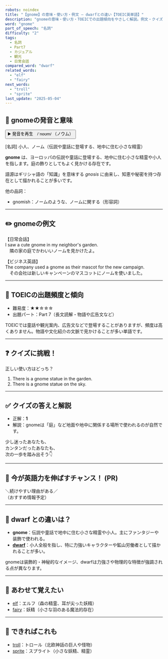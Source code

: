 ```yaml
---
robots: noindex
title: "【gnome】の意味・使い方・例文 ― dwarfとの違い【TOEIC英単語】"
description: "gnomeの意味・使い方・TOEICでの出題傾向をやさしく解説。例文・クイズ付きでdwarfとの違いもわかりやすく学べます。"
word: "gnome"
part_of_speech: "名詞"
difficulty: "2"
tags:
  - 名詞
  - Part7
  - カジュアル
  - 観光
  - 日常会話
compared_word: "dwarf"
related_words:
  - "elf"
  - "fairy"
next_words:
  - "troll"
  - "sprite"
last_update: "2025-05-04"
---
```


## 🔰 gnomeの発音と意味

<button class="play-audio" onclick="playTTS('gnome')">
  <span class="play-audio-main">
    ▶️ 発音を再生　/ˈnoʊm/
  </span>
  <span class="play-audio-sub">
    （ノウム）
  </span>
</button>

[名詞] 小人、ノーム（伝説や童話に登場する、地中に住む小さな精霊）

**gnome** は、ヨーロッパの伝説や童話に登場する、地中に住む小さな精霊や小人を指します。庭の飾りとしてもよく見かける存在です。

語源はギリシャ語の「知識」を意味する *gnosis* に由来し、知恵や秘密を持つ存在として描かれることが多いです。

他の品詞：  
- gnomish：ノームのような、ノームに関する（形容詞）

---

## ✏️ gnomeの例文

【日常会話】  
I saw a cute gnome in my neighbor's garden.  
　隣の家の庭でかわいいノームを見かけたよ。

【ビジネス英語】  
The company used a gnome as their mascot for the new campaign.  
　その会社は新しいキャンペーンのマスコットにノームを使いました。

---

## 🎯 TOEICの出題頻度と傾向

- 難易度：★★☆☆☆
- 出題パート：Part 7（長文読解・物語や広告文など）

TOEICでは童話や観光案内、広告文などで登場することがありますが、頻度は高くありません。物語や文化紹介の文脈で見かけることが多い単語です。

---

## ❓ クイズに挑戦！

正しい使い方はどっち？

1. There is a gnome statue in the garden.  
2. There is a gnome statue on the sky.

---

## ✅ クイズの答えと解説

- 正解：**1**
- 解説：gnomeは「庭」など地面や地中に関係する場所で使われるのが自然です。

少し迷ったあなたも、  
カンタンだったあなたも、  
次の一歩を踏み出そう👇️

---

## 🚀 今が英語力を伸ばすチャンス！ (PR)

<div class="info-center">
＼続けやすい理由がある／<br>  
（おすすめ情報予定）
</div>

---

## 🤔  dwarf との違いは？

- **gnome**：伝説や童話で地中に住む小さな精霊や小人。主にファンタジーや装飾で使われる。
- **[dwarf](/word/dwarf/)**：小人全般を指し、特に力強いキャラクターや鉱山労働者として描かれることが多い。

gnomeは装飾的・神秘的なイメージ、dwarfは力強さや物理的な特徴が強調される点が異なります。

---

## 🧩 あわせて覚えたい

- [elf](/word/elf/)：エルフ（森の精霊、耳が尖った妖精）
- [fairy](/word/fairy/)：妖精（小さな羽のある魔法的存在）

---

## 📖 できればこれも

- [troll](/word/troll/)：トロール（北欧神話の巨人や怪物）
- [sprite](/word/sprite/)：スプライト（小さな妖精、精霊）

<!-- cvid: aid20_bid49 -->
